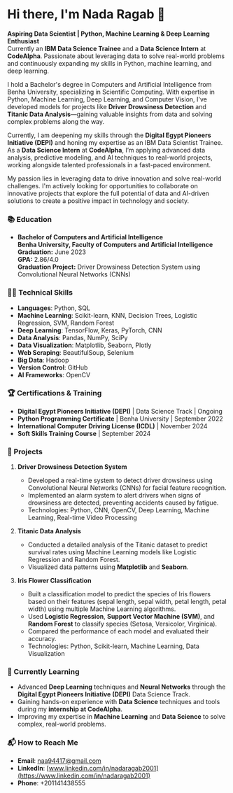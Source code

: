 # Hi there, I'm Nada Ragab 👋

**Aspiring Data Scientist | Python, Machine Learning & Deep Learning Enthusiast**  
Currently an **IBM Data Science Trainee** and a **Data Science Intern** at **CodeAlpha**. Passionate about leveraging data to solve real-world problems and continuously expanding my skills in Python, machine learning, and deep learning.

I hold a Bachelor's degree in Computers and Artificial Intelligence from Benha University, specializing in Scientific Computing. With expertise in Python, Machine Learning, Deep Learning, and Computer Vision, I've developed models for projects like **Driver Drowsiness Detection** and **Titanic Data Analysis**—gaining valuable insights from data and solving complex problems along the way.

Currently, I am deepening my skills through the **Digital Egypt Pioneers Initiative (DEPI)** and honing my expertise as an IBM Data Scientist Trainee. As a **Data Science Intern** at **CodeAlpha**, I’m applying advanced data analysis, predictive modeling, and AI techniques to real-world projects, working alongside talented professionals in a fast-paced environment.

My passion lies in leveraging data to drive innovation and solve real-world challenges. I'm actively looking for opportunities to collaborate on innovative projects that explore the full potential of data and AI-driven solutions to create a positive impact in technology and society.

### 📚 Education
- **Bachelor of Computers and Artificial Intelligence**  
  **Benha University, Faculty of Computers and Artificial Intelligence**  
  **Graduation:** June 2023  
  **GPA:** 2.86/4.0  
  **Graduation Project:** Driver Drowsiness Detection System using Convolutional Neural Networks (CNNs)

### 🧑‍💻 Technical Skills
- **Languages**: Python, SQL
- **Machine Learning**: Scikit-learn, KNN, Decision Trees, Logistic Regression, SVM, Random Forest
- **Deep Learning**: TensorFlow, Keras, PyTorch, CNN
- **Data Analysis**: Pandas, NumPy, SciPy
- **Data Visualization**: Matplotlib, Seaborn, Plotly
- **Web Scraping**: BeautifulSoup, Selenium
- **Big Data**: Hadoop
- **Version Control**: GitHub
- **AI Frameworks**: OpenCV

### 🏆 Certifications & Training
- **Digital Egypt Pioneers Initiative (DEPI)** | Data Science Track | Ongoing
- **Python Programming Certificate** | Benha University | September 2022
- **International Computer Driving License (ICDL)** | November 2024
- **Soft Skills Training Course** | September 2024

### 🚀 Projects
1. **Driver Drowsiness Detection System**  
   - Developed a real-time system to detect driver drowsiness using Convolutional Neural Networks (CNNs) for facial feature recognition.
   - Implemented an alarm system to alert drivers when signs of drowsiness are detected, preventing accidents caused by fatigue.
   - Technologies: Python, CNN, OpenCV, Deep Learning, Machine Learning, Real-time Video Processing

2. **Titanic Data Analysis**  
   - Conducted a detailed analysis of the Titanic dataset to predict survival rates using Machine Learning models like Logistic Regression and Random Forest.
   - Visualized data patterns using **Matplotlib** and **Seaborn**.

3. **Iris Flower Classification**  
   - Built a classification model to predict the species of Iris flowers based on their features (sepal length, sepal width, petal length, petal width) using multiple Machine Learning algorithms.
   - Used **Logistic Regression**, **Support Vector Machine (SVM)**, and **Random Forest** to classify species (Setosa, Versicolor, Virginica).
   - Compared the performance of each model and evaluated their accuracy.
   - Technologies: Python, Scikit-learn, Machine Learning, Data Visualization

### 🌱 Currently Learning
- Advanced **Deep Learning** techniques and **Neural Networks** through the **Digital Egypt Pioneers Initiative (DEPI)** Data Science Track.
- Gaining hands-on experience with **Data Science** techniques and tools during my **internship at CodeAlpha**.
- Improving my expertise in **Machine Learning** and **Data Science** to solve complex, real-world problems.

### 📬 How to Reach Me
- **Email**: naa94417@gmail.com
- **LinkedIn**: [www.linkedin.com/in/nadaragab2001](https://www.linkedin.com/in/nadaragab2001)
- **Phone**: +201141438555
